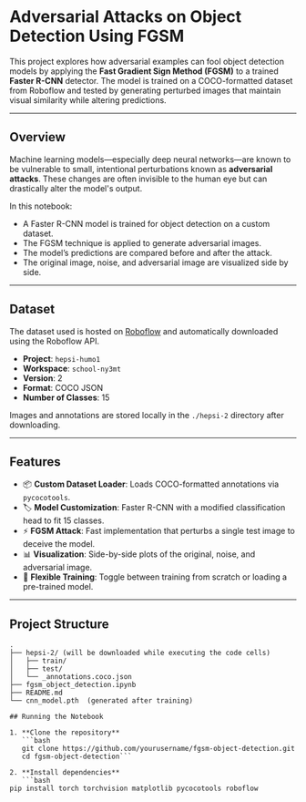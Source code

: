 # Adversarial Attacks on Object Detection Using FGSM

This project explores how adversarial examples can fool object detection models by applying the **Fast Gradient Sign Method (FGSM)** to a trained **Faster R-CNN** detector. The model is trained on a COCO-formatted dataset from Roboflow and tested by generating perturbed images that maintain visual similarity while altering predictions.

---

## Overview

Machine learning models—especially deep neural networks—are known to be vulnerable to small, intentional perturbations known as **adversarial attacks**. These changes are often invisible to the human eye but can drastically alter the model's output.

In this notebook:
- A Faster R-CNN model is trained for object detection on a custom dataset.
- The FGSM technique is applied to generate adversarial images.
- The model’s predictions are compared before and after the attack.
- The original image, noise, and adversarial image are visualized side by side.

---

## Dataset

The dataset used is hosted on [Roboflow](https://roboflow.com) and automatically downloaded using the Roboflow API.

- **Project**: `hepsi-humo1`
- **Workspace**: `school-ny3mt`
- **Version**: 2
- **Format**: COCO JSON
- **Number of Classes**: 15

Images and annotations are stored locally in the `./hepsi-2` directory after downloading.

---

## Features

- 📦 **Custom Dataset Loader**: Loads COCO-formatted annotations via `pycocotools`.
- 🏷️ **Model Customization**: Faster R-CNN with a modified classification head to fit 15 classes.
- ⚡ **FGSM Attack**: Fast implementation that perturbs a single test image to deceive the model.
- 📊 **Visualization**: Side-by-side plots of the original, noise, and adversarial image.
- 🔁 **Flexible Training**: Toggle between training from scratch or loading a pre-trained model.

---

## Project Structure

```plaintext
.
├── hepsi-2/ (will be downloaded while executing the code cells)
│   ├── train/
│   ├── test/
│   └── _annotations.coco.json
├── fgsm_object_detection.ipynb
├── README.md
└── cnn_model.pth  (generated after training)

## Running the Notebook

1. **Clone the repository**
   ```bash
   git clone https://github.com/yourusername/fgsm-object-detection.git
   cd fgsm-object-detection```

2. **Install dependencies**
   ```bash
pip install torch torchvision matplotlib pycocotools roboflow
```


